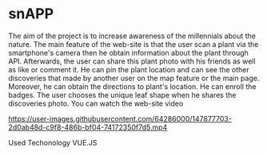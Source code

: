 # snAPP
 The aim of the project is to increase awareness of the millennials about the nature. The main feature of the web-site is that the user scan a plant via the smartphone's camera then he obtain information about the plant through API. Afterwards, the user can share this plant photo with his friends as well as like or comment it. He can pin the plant location and can see the other discoveries that made by another user on the map feature or the main page. Moreover, he can obtain the directions to plant's location. He can enroll the badges. The user chooses the unique leaf shape when he shares the discoveries photo. You can watch the web-site video
 
https://user-images.githubusercontent.com/64286000/147877703-2d0ab48d-c9f8-486b-bf04-74172350f7d5.mp4



Used Techonology
VUE.JS
